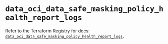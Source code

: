 # `data_oci_data_safe_masking_policy_health_report_logs`

Refer to the Terraform Registry for docs: [`data_oci_data_safe_masking_policy_health_report_logs`](https://registry.terraform.io/providers/oracle/oci/7.19.0/docs/data-sources/data_safe_masking_policy_health_report_logs).
